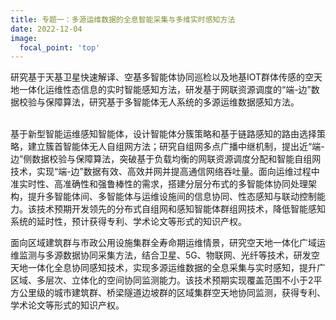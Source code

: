 ```yaml
---
title: 专题一：多源运维数据的全息智能采集与多维实时感知方法
date: 2022-12-04
image:
  focal_point: 'top'
---
```

<div style="text-justify:auto">研究基于天基卫星快速解译、空基多智能体协同巡检以及地基IOT群体传感的空天地一体化运维性态信息的实时智能感知方法，研发基于网联资源调度的“端-边”数据校验与保障算法，研究基于多智能体无人系统的多源运维数据感知方法。</div>
<!--more-->
<br>
<p align = "left">基于新型智能运维感知智能体，设计智能体分簇策略和基于链路感知的路由选择策略，建立簇首智能体无人自组网方法；研究自组网多点广播中继机制，提出近“端-边”侧数据校验与保障算法，突破基于负载均衡的网联资源调度分配和智能自组网技术，实现“端-边”数据有效、高效并网并提高通信网络吞吐量。面向运维过程中准实时性、高准确性和强鲁棒性的需求，搭建分层分布式的多智能体协同处理架构，提升多智能体间、多智能体与运维设施间的信息协同、性态感知与联动控制能力。该技术预期开发领先的分布式自组网和感知智能体群组网技术，降低智能感知系统的延时性，预计获得专利、学术论文等形式的知识产权。</p>

<div style="text-justify:auto">面向区域建筑群与市政公用设施集群全寿命期运维情景，研究空天地一体化广域运维监测与多源数据协同采集方法，结合卫星、5G、物联网、光纤等技术，研发空天地一体化全息协同感知技术，实现多源运维数据的全息采集与实时感知，提升广区域、多层次、立体化的空间协同监测能力。该技术预期实现覆盖范围不小于2平方公里级的城市建筑群、桥梁隧道边坡群的区域集群空天地协同监测，获得专利、学术论文等形式的知识产权。</div>
